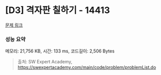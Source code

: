 # [D3] 격자판 칠하기 - 14413 

[문제 링크](https://swexpertacademy.com/main/code/problem/problemDetail.do?contestProbId=AYEXgKnKKg0DFARx) 

### 성능 요약

메모리: 21,756 KB, 시간: 133 ms, 코드길이: 2,506 Bytes



> 출처: SW Expert Academy, https://swexpertacademy.com/main/code/problem/problemList.do